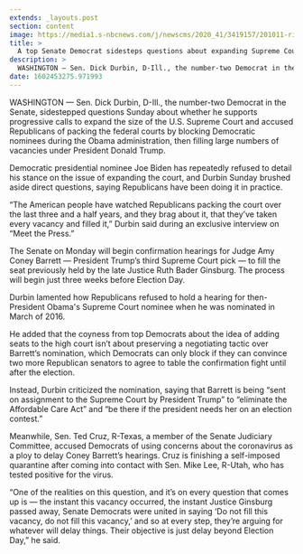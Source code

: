 ```yaml
--- 
extends: _layouts.post 
section: content 
image: https://media1.s-nbcnews.com/j/newscms/2020_41/3419157/201011-richard-durbin-jm-0908_e950c38490644d14e509953a3494d184.nbcnews-fp-1200-630.jpg 
title: > 
  A top Senate Democrat sidesteps questions about expanding Supreme Court 
description: > 
  WASHINGTON — Sen. Dick Durbin, D-Ill., the number-two Democrat in the Senate, sidestepped questions Sunday about whether he supports progressive calls to expand the size of the U.S. Supreme Court and accused Republicans of packing the federal courts by blocking Democratic nominees during the Obama administration, then filling large numbers of vacancies under President Donald Trump.Democratic presidential nominee Joe Biden has repeatedly refused to detail his stance on the issue of expanding the court, and Durbin Sunday brushed aside direct questions, saying Republicans have been doing it in practice.Durbin lamented how Republicans refused to hold a hearing for then-President Obama's Supreme Court nominee when he was nominated in March of 2016.Cruz is finishing a self-imposed quarantine after coming into contact with Sen. Mike Lee, R-Utah, who has tested positive for the virus.Their objective is just delay beyond Election Day,” he said. 
date: 1602453275.971993 
--- 
```

WASHINGTON — Sen. Dick Durbin, D-Ill., the number-two Democrat in the Senate, sidestepped questions Sunday about whether he supports progressive calls to expand the size of the U.S. Supreme Court and accused Republicans of packing the federal courts by blocking Democratic nominees during the Obama administration, then filling large numbers of vacancies under President Donald Trump.

Democratic presidential nominee Joe Biden has repeatedly refused to detail his stance on the issue of expanding the court, and Durbin Sunday brushed aside direct questions, saying Republicans have been doing it in practice.

“The American people have watched Republicans packing the court over the last three and a half years, and they brag about it, that they’ve taken every vacancy and filled it,” Durbin said during an exclusive interview on “Meet the Press.”

The Senate on Monday will begin confirmation hearings for Judge Amy Coney Barrett — President Trump’s third Supreme Court pick — to fill the seat previously held by the late Justice Ruth Bader Ginsburg. The process will begin just three weeks before Election Day.

Durbin lamented how Republicans refused to hold a hearing for then-President Obama's Supreme Court nominee when he was nominated in March of 2016.

He added that the coyness from top Democrats about the idea of adding seats to the high court isn’t about preserving a negotiating tactic over Barrett’s nomination, which Democrats can only block if they can convince two more Republican senators to agree to table the confirmation fight until after the election.

Instead, Durbin criticized the nomination, saying that Barrett is being “sent on assignment to the Supreme Court by President Trump” to “eliminate the Affordable Care Act” and “be there if the president needs her on an election contest.”

Meanwhile, Sen. Ted Cruz, R-Texas, a member of the Senate Judiciary Committee, accused Democrats of using concerns about the coronavirus as a ploy to delay Coney Barrett’s hearings. Cruz is finishing a self-imposed quarantine after coming into contact with Sen. Mike Lee, R-Utah, who has tested positive for the virus.

“One of the realities on this question, and it’s on every question that comes up is — the instant this vacancy occurred, the instant Justice Ginsburg passed away, Senate Democrats were united in saying ‘Do not fill this vacancy, do not fill this vacancy,’ and so at every step, they’re arguing for whatever will delay things. Their objective is just delay beyond Election Day,” he said.